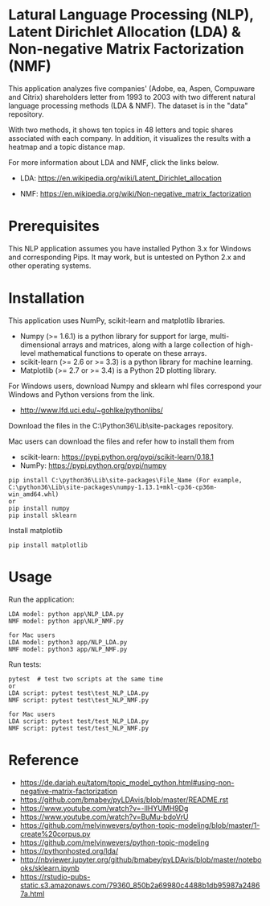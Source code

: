 # Latural Language Processing (NLP), Latent Dirichlet Allocation (LDA) & Non-negative Matrix Factorization (NMF)

This application analyzes five companies' (Adobe, ea, Aspen, Compuware and Citrix) shareholders letter from 1993 to 2003 with two different natural language processing methods (LDA & NMF). The dataset is in the "data" repository.

With two methods, it shows ten topics in 48 letters and topic shares associated with each company. In addition, it visualizes the results with a heatmap and a topic distance map. 

For more information about LDA and NMF, click the links below.

-  LDA: https://en.wikipedia.org/wiki/Latent_Dirichlet_allocation

-  NMF: https://en.wikipedia.org/wiki/Non-negative_matrix_factorization


# Prerequisites
This NLP application assumes you have installed Python 3.x for Windows and corresponding Pips. It may work, but is untested on Python 2.x and other operating systems.

# Installation
This application uses NumPy, scikit-learn and matplotlib libraries.
-  Numpy (>= 1.6.1) is a python library for support for large, multi-dimensional arrays and matrices, along with a large collection of high-level mathematical functions to operate on these arrays.
-  scikit-learn (>= 2.6 or >= 3.3) is a python library for machine learning. 
-  Matplotlib (>= 2.7 or >= 3.4) is a Python 2D plotting library.

For Windows users, download Numpy and sklearn whl files correspond your Windows and Python versions from the link. 
-  http://www.lfd.uci.edu/~gohlke/pythonlibs/

Download the files in the C:\Python36\Lib\site-packages repository.


Mac users can download the files and refer how to install them from 
-  scikit-learn: https://pypi.python.org/pypi/scikit-learn/0.18.1
-  NumPy: https://pypi.python.org/pypi/numpy

```shell
pip install C:\python36\Lib\site-packages\File_Name (For example, C:\python36\Lib\site-packages\numpy-1.13.1+mkl-cp36-cp36m-win_amd64.whl)
or
pip install numpy
pip install sklearn
```

Install matplotlib
```shell
pip install matplotlib
```

# Usage
Run the application:
```shell
LDA model: python app\NLP_LDA.py
NMF model: python app\NLP_NMF.py

for Mac users
LDA model: python3 app/NLP_LDA.py
NMF model: python3 app/NLP_NMF.py
```

Run tests:
```shell
pytest  # test two scripts at the same time
or
LDA script: pytest test\test_NLP_LDA.py
NMF script: pytest test\test_NLP_NMF.py

for Mac users
LDA script: pytest test/test_NLP_LDA.py
NMF script: pytest test/test_NLP_NMF.py
```

# Reference
-  https://de.dariah.eu/tatom/topic_model_python.html#using-non-negative-matrix-factorization
-  https://github.com/bmabey/pyLDAvis/blob/master/README.rst
-  https://www.youtube.com/watch?v=-llHYUMH9Dg
-  https://www.youtube.com/watch?v=BuMu-bdoVrU
-  https://github.com/melvinwevers/python-topic-modeling/blob/master/1-create%20corpus.py
-  https://github.com/melvinwevers/python-topic-modeling
-  https://pythonhosted.org/lda/
-  http://nbviewer.jupyter.org/github/bmabey/pyLDAvis/blob/master/notebooks/sklearn.ipynb
-  https://rstudio-pubs-static.s3.amazonaws.com/79360_850b2a69980c4488b1db95987a24867a.html
